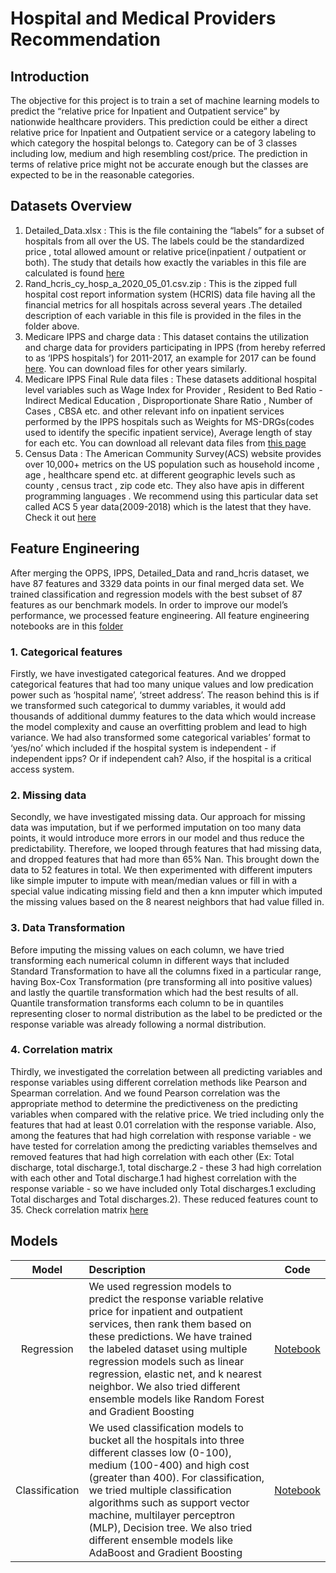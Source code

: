 # Hospital and Medical Providers Recommendation
## Introduction
The objective for this project is to train a set of machine learning models to predict the “relative price for Inpatient and Outpatient service” by nationwide healthcare providers. This prediction could be either a direct relative price for Inpatient and Outpatient service or a category labeling to which category the hospital belongs to. Category can be of 3 classes including low, medium and high resembling cost/price. The prediction in terms of relative price might not be accurate enough but the classes are expected to be in the reasonable categories.
## Datasets Overview
1)	Detailed_Data.xlsx : This is the file containing the “labels” for a subset of hospitals from all over the US. The labels could be the standardized price , total allowed amount or relative price(inpatient / outpatient or both). The study that details how exactly the variables in this file are calculated is found [here](https://www.rand.org/health-care/projects/price-transparency/hospital-pricing/round2.html)
2)	Rand_hcris_cy_hosp_a_2020_05_01.csv.zip : This is the zipped full hospital cost report information system (HCRIS) data file having all the financial metrics for all hospitals across several years .The detailed description of each variable in this file is provided in the files in the folder above.
3)	Medicare IPPS and charge data : This dataset contains the utilization and charge data for providers participating in IPPS (from hereby referred to as ‘IPPS hospitals’) for 2011-2017, an example for 2017 can be found [here](https://www.cms.gov/Research-Statistics-Data-and-Systems/Statistics-Trends-and-Reports/Medicare-Provider-Charge-Data/Inpatient2017). You can download files for other years similarly.
4)	Medicare IPPS Final Rule data files : These datasets additional hospital level variables such as Wage Index for Provider , Resident to Bed Ratio - Indirect Medical Education , Disproportionate Share Ratio , Number of Cases , CBSA etc. and other relevant info on inpatient services performed by the IPPS hospitals such as Weights for MS-DRGs(codes used to identify the specific inpatient service), Average length of stay for each etc. You can download all relevant data files from [this page](https://www.cms.gov/Medicare/Medicare-Fee-for-Service-Payment/AcuteInpatientPPS/FY2020-IPPS-Final-Rule-Home-Page-Items/FY2020-IPPS-Final-Rule-Data-Files)
5)	Census Data : The American Community Survey(ACS) website provides over 10,000+ metrics on the US  population such as household income , age , healthcare spend etc. at different geographic levels such as county , census tract , zip code etc. They also have apis in different programming languages . We recommend using this particular data set called ACS 5 year data(2009-2018) which is the latest that they have. Check it out [here](https://www.census.gov/data/developers/data-sets/acs-5year.html)

## Feature Engineering
After merging the OPPS, IPPS, Detailed_Data and rand_hcris dataset, we have 87 features and 3329 data points in our final merged data set. We trained classification and regression models with the best subset of 87 features as our benchmark models. In order to improve our model’s performance, we processed feature engineering. All feature engineering notebooks are in this [folder](https://github.com/qviet1602/medxoom_hospital_ranking/tree/master/GT_analysis)

### 1. Categorical features

Firstly, we have investigated categorical features. And we dropped categorical features that had too many unique values and low predication power such as ‘hospital name’, ‘street address’. The reason behind this is if we transformed such categorical to dummy variables, it would add thousands of additional dummy features to the data which would increase the model complexity and cause an overfitting problem and lead to high variance. We had also transformed some categorical variables’ format to ‘yes/no’ which included if the hospital system is independent - if independent ipps? Or if independent cah? Also, if the hospital is a critical access system.

### 2. Missing data

Secondly, we have investigated missing data. Our approach for missing data was imputation, but if we performed imputation on too many data points, it would introduce more errors in our model and thus reduce the predictability. Therefore, we looped through features that had missing data, and dropped features that had more than 65% Nan. This brought down the data to 52 features in total. We then experimented with different imputers like simple imputer to impute with mean/median values or fill in with a special value indicating missing field and then a knn imputer which imputed the missing values based on the 8 nearest neighbors that had value filled in.

### 3. Data Transformation

Before imputing the missing values on each column, we have tried transforming each numerical column in different ways that included Standard Transformation to have all the columns fixed in a particular range, having Box-Cox Transformation (pre transforming all into positive values) and lastly the quartile transformation which had the best results of all. Quantile transformation transforms each column to be in quantiles representing closer to normal distribution as the label to be predicted or the response variable was already following a normal distribution.

### 4. Correlation matrix 

Thirdly, we investigated the correlation between all predicting variables and response variables using different correlation methods like Pearson and Spearman correlation. And we found Pearson correlation was the appropriate method to determine the predictiveness on the predicting variables when compared with the relative price. We tried including only the features that had at least 0.01 correlation with the response variable. Also, among the features that had high correlation with response variable - we have tested for correlation among the predicting variables themselves and removed features that had high correlation with each other (Ex: Total discharge, total discharge.1, total discharge.2 - these 3 had high correlation with each other and Total discharge.1 had highest correlation with the response variable - so we have included only Total discharges.1 excluding Total discharges and Total discharges.2). These reduced features count to 35. Check correlation matrix [here](https://github.com/qviet1602/medxoom_hospital_ranking/blob/master/modeling/corr_matrix.png)

## Models
| Model| Description | Code | 
| :---: | :------ | :---: |
| Regression | We used regression models to predict the response variable relative price for inpatient and outpatient services, then rank them based on these predictions. We have trained the labeled dataset using multiple regression models such as linear regression, elastic net, and k nearest neighbor. We also tried different ensemble models like Random Forest and Gradient Boosting  | [Notebook](https://github.com/qviet1602/medxoom_hospital_ranking/blob/master/modeling/modeling_Regression.ipynb) |
| Classification | We used classification models to bucket all the hospitals into three different classes low (0-100), medium (100-400) and high cost (greater than 400). For classification, we tried multiple classification algorithms such as support vector machine, multilayer perceptron (MLP), Decision tree. We also tried different ensemble models like AdaBoost and Gradient Boosting  | [Notebook](https://github.com/qviet1602/medxoom_hospital_ranking/blob/master/modeling/modeling_classification.ipynb) |
